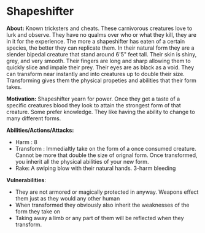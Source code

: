 
# Shapeshifter    
  
**About:** Known tricksters and cheats. These carnivorous creatures love to lurk and observe. They have no qualms over who or what they kill, they are in it for the experience. The more a shapeshifter has eaten of a certain species, the better they can replicate them. In their natural form they are a slender bipedal creature that stand around 6'5" feet tall. Their skin is shiny, grey, and very smooth. Their fingers are long and sharp allowing them to quickly slice and impale their prey. Their eyes are as black as a void. They can transform near instantly and into creatures up to double their size. Transforming gives them the physical propeties and abilities that their form takes.  
  
**Motivation:** Shapeshifter yearn for power. Once they get a taste of a specific creatures blood they look to attain the strongest form of that creature. Some prefer knowledge. They like having the ability to change to many different forms.
  
**Abilities/Actions/Attacks:**  
 - Harm : 8  
 - Transform : Immedialtly take on the form of a once consumed creature. Cannot be more that double the size of orignal form. Once transformed, you inherit all the physical abilities of your new form.  
 - Rake: A swiping blow with their natural hands. 3-harm bleeding  
  
**Vulnerabilities**:  
- They are not armored or magically protected in anyway. Weapons effect them just as they would any other human  
- When transformed they obviously also inherit the weaknesses of the form they take on
- Taking away a limb or any part of them will be reflected when they transform.